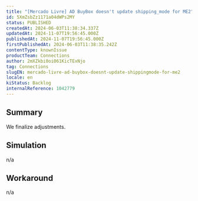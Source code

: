 ```yaml
---
title: "[Mercado Livre] AD BuyBox doesn't update shipping_mode for ME2"
id: 5XmZsbZz1171a04dWPs2MY
status: PUBLISHED
createdAt: 2024-06-03T11:38:34.337Z
updatedAt: 2024-11-07T19:56:45.000Z
publishedAt: 2024-11-07T19:56:45.000Z
firstPublishedAt: 2024-06-03T11:38:35.242Z
contentType: knownIssue
productTeam: Connections
author: 2mXZkbi0oi061KicTExNjo
tag: Connections
slugEN: mercado-livre-ad-buybox-doesnt-update-shippingmode-for-me2
locale: en
kiStatus: Backlog
internalReference: 1042779
---
```


## Summary


We finalize adjustments.


##

## Simulation


n/a


##

## Workaround


n/a





